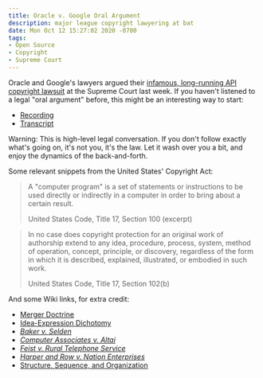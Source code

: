 ```yaml
---
title: Oracle v. Google Oral Argument
description: major league copyright lawyering at bat
date: Mon Oct 12 15:27:02 2020 -0700
tags:
- Open Source
- Copyright
- Supreme Court
---
```


Oracle and Google's lawyers argued their [infamous, long-running API copyright lawsuit](https://en.wikipedia.org/wiki/Google_LLC_v._Oracle_America,_Inc.) at the Supreme Court last week.  If you haven't listened to a legal "oral argument" before, this might be an interesting way to start:

- [Recording](https://www.supremecourt.gov/media/audio/mp3files/18-956.mp3)
- [Transcript](https://www.supremecourt.gov/oral_arguments/argument_transcripts/2020/18-956_2dp3.pdf)

Warning: This is high-level legal conversation.  If you don't follow exactly what's going on, it's not you, it's the law.  Let it wash over you a bit, and enjoy the dynamics of the back-and-forth.

Some relevant snippets from the United States' Copyright Act:

> A "computer program" is a set of statements or instructions to be used directly or indirectly in a computer in order to bring about a certain result.
>
> United States Code, Title 17, Section 100 (excerpt)

> In no case does copyright protection for an original work of authorship extend to any idea, procedure, process, system, method of operation, concept, principle, or discovery, regardless of the form in which it is described, explained, illustrated, or embodied in such work.
>
> United States Code, Title 17, Section 102(b)

And some Wiki links, for extra credit:

- [Merger Doctrine](https://en.wikipedia.org/wiki/Idea%E2%80%93expression_distinction#Merger_doctrine)
- [Idea-Expression Dichotomy](https://en.wikipedia.org/wiki/Idea%E2%80%93expression_distinction)
- [_Baker v. Selden_](https://en.wikipedia.org/wiki/Baker_v._Selden)
- [_Computer Associates v. Altai_](https://en.wikipedia.org/wiki/Computer_Associates_International,_Inc._v._Altai,_Inc.)
- [_Feist v. Rural Telephone Service_](https://en.wikipedia.org/wiki/Feist_Publications,_Inc.,_v._Rural_Telephone_Service_Co.)
- [_Harper and Row v. Nation Enterprises_](https://en.wikipedia.org/wiki/Harper_%26_Row_v._Nation_Enterprises)
- [Structure, Sequence, and Organization](https://en.wikipedia.org/wiki/Structure,_sequence_and_organization)
